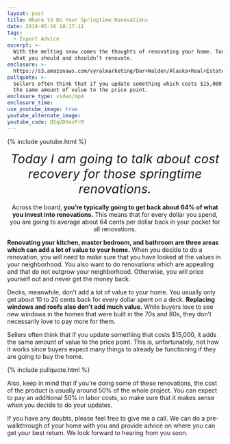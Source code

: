 ```yaml
---
layout: post
title: Where to Do Your Springtime Renovations
date: 2018-05-16 18:17:11
tags:
  - Expert Advice
excerpt: >-
  With the melting snow comes the thoughts of renovating your home. Today I’ll
  what you should and shouldn’t renovate.
enclosure: >-
  https://s3.amazonaws.com/vyralmarketing/Dar+Walden/Alaska+Real+Estate+%257C+Dar+Walden-+renovations.mp4
pullquote: >-
  Sellers often think that if you update something which costs $15,000 it adds
  the same amount of value to the price point.
enclosure_type: video/mp4
enclosure_time:
use_youtube_image: true
youtube_alternate_image:
youtube_code: Q5qUDVexPrM
---
```


{% include youtube.html %}

<center><em><span style="font-size: 1.8rem; letter-spacing: 0.01rem;">Today I am going to talk about cost recovery for those springtime renovations.</span></em></center>

<center>&nbsp;</center>

<center>Across the board, <strong>you&rsquo;re typically going to get back about 64% of what you invest into renovations.</strong> This means that for every dollar you spend, you are going to average about 64 cents per dollar back in your pocket for all renovations.</center>

**Renovating your kitchen, master bedroom, and bathroom are three areas which can add a lot of value to your home.** When you decide to do a renovation, you will need to make sure that you have looked at the values in your neighborhood. You also want to do renovations which are appealing and that do not outgrow your neighborhood. Otherwise, you will price yourself out and never get the money back.

Decks, meanwhile, don’t add a lot of value to your home. You usually only get about 10 to 20 cents back for every dollar spent on a deck. **Replacing windows and roofs also don’t add much value.** While buyers love to see new windows in the homes that were built in the 70s and 80s, they don’t necessarily love to pay more for them.

Sellers often think that if you update something that costs $15,000, it adds the same amount of value to the price point. This is, unfortunately, not how it works since buyers expect many things to already be functioning if they are going to buy the home.

{% include pullquote.html %}

Also, keep in mind that if you're doing some of these renovations, the cost of the product is usually around 50% of the whole project. You can expect to pay an additional 50% in labor costs, so make sure that it makes sense when you decide to do your updates.

If you have any doubts, please feel free to give me a call. We can do a pre-walkthrough of your home with you and provide advice on where you can get your best return. We look forward to hearing from you soon.